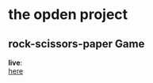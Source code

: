 # the opden project
## rock-scissors-paper Game
**live**:  
[here](https://abdwfawzy.github.io/-Rock-Paper-Scissors/)
